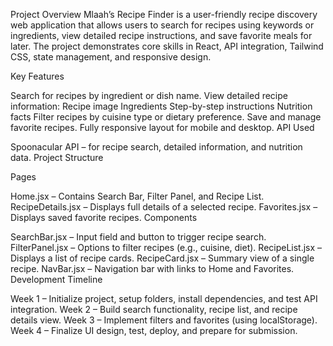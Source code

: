 Project Overview
Mlaah’s Recipe Finder is a user-friendly recipe discovery web application that allows users to search for recipes using keywords or ingredients, view detailed recipe instructions, and save favorite meals for later. The project demonstrates core skills in React, API integration, Tailwind CSS, state management, and responsive design.

Key Features

Search for recipes by ingredient or dish name.
View detailed recipe information:
Recipe image
Ingredients
Step-by-step instructions
Nutrition facts
Filter recipes by cuisine type or dietary preference.
Save and manage favorite recipes.
Fully responsive layout for mobile and desktop.
API Used

Spoonacular API – for recipe search, detailed information, and nutrition data.
Project Structure

Pages

Home.jsx – Contains Search Bar, Filter Panel, and Recipe List.
RecipeDetails.jsx – Displays full details of a selected recipe.
Favorites.jsx – Displays saved favorite recipes.
Components

SearchBar.jsx – Input field and button to trigger recipe search.
FilterPanel.jsx – Options to filter recipes (e.g., cuisine, diet).
RecipeList.jsx – Displays a list of recipe cards.
RecipeCard.jsx – Summary view of a single recipe.
NavBar.jsx – Navigation bar with links to Home and Favorites.
Development Timeline

Week 1 – Initialize project, setup folders, install dependencies, and test API integration.
Week 2 – Build search functionality, recipe list, and recipe details view.
Week 3 – Implement filters and favorites (using localStorage).
Week 4 – Finalize UI design, test, deploy, and prepare for submission.

